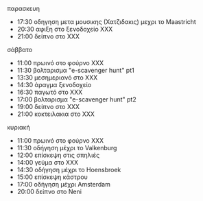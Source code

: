 
παρασκευη 
- 17:30 οδηγηση μετα μουσικης (Χατζιδακις) μεχρι το Maastricht
- 20:30 αφιξη στο ξενοδοχείο ΧΧΧ
- 21:00 δείπνο στο ΧΧΧ

σάββατο 
- 11:00 πρωινό στο φούρνο ΧΧΧ
- 11:30 βολταρισμα "e-scavenger hunt" pt1
- 13:30 μεσημεριανό στο ΧΧΧ
- 14:30 άραγμα ξενοδοχείο
- 16:30 παγωτό στο ΧΧΧ
- 17:00 βολταρισμα "e-scavenger hunt" pt2
- 19:00 δείπνο στο ΧΧΧ
- 21:00 κοκτειλακια στο ΧΧΧ

κυριακή
- 11:00 πρωινό στο φούρνο ΧΧΧ
- 11:30 οδήγηση μέχρι το Valkenburg
- 12:00 επίσκεψη στις σπηλιές
- 14:00 γεύμα στο ΧΧΧ
- 14:30 οδήγηση μέχρι το Hoensbroek
- 15:00 επίσκεψη κάστρου
- 17:00 οδήγηση μέχρι Amsterdam
- 20:00 δείπνο στο Νeni



